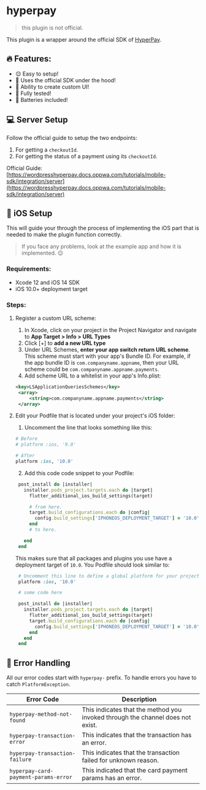 # hyperpay

> this plugin is not official.

This plugin is a wrapper around the official SDK of [HyperPay](https://www.hyperpay.com/).

## 🔥 Features:

- 😌 Easy to setup!
- 🚀 Uses the official SDK under the hood!
- 👾 Ability to create custom UI!
- 🧪 Fully tested!
- 🔋 Batteries included!

## 💻 Server Setup

Follow the official guide to setup the two endpoints:

1.  For getting a `checkoutId`.
2.  For getting the status of a payment using its `checkoutId`.

Official Guide: [https://wordpresshyperpay.docs.oppwa.com/tutorials/mobile-sdk/integration/server](https://wordpresshyperpay.docs.oppwa.com/tutorials/mobile-sdk/integration/server)

## 🍎 iOS Setup

This will guide your through the process of implementing the iOS part that is needed to make the plugin function correctly.

> If you face any problems, look at the example app and how it is implemented. 😉

### Requirements:

- Xcode 12 and iOS 14 SDK
- iOS 10.0+ deployment target

### Steps:

1. Register a custom URL scheme:

   1. In Xcode, click on your project in the Project Navigator and navigate to **App Target > Info > URL Types**
   2. Click [+] to **add a new URL type**
   3. Under URL Schemes, **enter your app switch return URL scheme**. This scheme must start with your app's Bundle ID. For example, if the app bundle ID is `com.companyname.appname`, then your URL scheme could be `com.companyname.appname.payments`.
   4. Add scheme URL to a whitelist in your app's Info.plist:

   ```xml
   <key>LSApplicationQueriesSchemes</key>
    <array>
        <string>com.companyname.appname.payments</string>
    </array>
   ```

2. Edit your Podfile that is located under your project's iOS folder:

   1. Uncomment the line that looks something like this:

   ```ruby
   # Before
   # platform :ios, '9.0'

   # After
   platform :ios, '10.0'
   ```

   2. Add this code code snippet to your Podfile:

   ```ruby
    post_install do |installer|
      installer.pods_project.targets.each do |target|
        flutter_additional_ios_build_settings(target)

        # from here.
        target.build_configurations.each do |config|
          config.build_settings['IPHONEOS_DEPLOYMENT_TARGET'] = '10.0'
        end
        # to here.

      end
    end
   ```

   This makes sure that all packages and plugins you use have a deployment target of `10.0`.
   You Podfile should look similar to:

   ```ruby
    # Uncomment this line to define a global platform for your project
    platform :ios, '10.0'

    # some code here

    post_install do |installer|
      installer.pods_project.targets.each do |target|
        flutter_additional_ios_build_settings(target)
        target.build_configurations.each do |config|
          config.build_settings['IPHONEOS_DEPLOYMENT_TARGET'] = '10.0'
        end
      end
    end
   ```

## 🚨 Error Handling

All our error codes start with `hyperpay-` prefix.
To handle errors you have to catch `PlatformException`.

| Error Code                           | Description                                                                    |
| ------------------------------------ | ------------------------------------------------------------------------------ |
| `hyperpay-method-not-found`          | This indicates that the method you invoked through the channel does not exist. |
| `hyperpay-transaction-error`         | This indicates that the transaction has an error.                              |
| `hyperpay-transaction-failure`       | This indicates that the transaction failed for unknown reason.                 |
| `hyperpay-card-payment-params-error` | This indicated that the card payment params has an error.                      |
